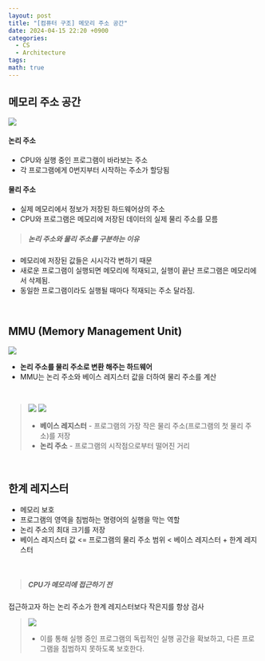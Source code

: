 ```yaml
---
layout: post
title: "[컴퓨터 구조] 메모리 주소 공간"
date: 2024-04-15 22:20 +0900
categories:
  - CS
  - Architecture
tags: 
math: true
---
```


## **메모리 주소 공간**
![](https://i.imgur.com/HZdA4jc.png)

#### **논리 주소**
- CPU와 실행 중인 프로그램이 바라보는 주소
- 각 프로그램에게 0번지부터 시작하는 주소가 할당됨
#### **물리 주소**
- 실제 메모리에서 정보가 저장된 하드웨어상의 주소
- CPU와 프로그램은 메모리에 저장된 데이터의 실제 물리 주소를 모름


>##### **논리 주소와 물리 주소를 구분하는 이유**
- 메모리에 저장된 값들은 시시각각 변하기 때문
- 새로운 프로그램이 실행되면 메모리에 적재되고, 실행이 끝난 프로그램은 메모리에서 삭제됨.
- 동일한 프로그램이라도 실행될 때마다 적재되는 주소 달라짐.

<br/>

## **MMU (Memory Management Unit)**

![](https://i.imgur.com/4xUFZ8G.png)
- **논리 주소를 물리 주소로 변환 해주는 하드웨어**
- MMU는 논리 주소와 베이스 레지스터 값을 더하여 물리 주소를 계산

<br/>

>![](https://i.imgur.com/6ctqRDV.png)  ![](https://i.imgur.com/u8gwr8R.png)
>- **베이스 레지스터**
	- 프로그램의 가장 작은 물리 주소(프로그램의 첫 물리 주소)를 저장
>- **논리 주소**
	- 프로그램의 시작점으로부터 떨어진 거리

<br/>

## **한계 레지스터**
- 메모리 보호
- 프로그램의 영역을 침범하는 명령어의 실행을 막는 역할
- 논리 주소의 최대 크기를 저장
- 베이스 레지스터 값 <=  프로그램의 물리 주소 범위 < 베이스 레지스터 + 한계 레지스터 

<br/>

>##### **CPU가 메모리에 접근하기 전**
접근하고자 하는 논리 주소가 한계 레지스터보다 작은지를 항상 검사
>![](https://i.imgur.com/uGoTkVb.png)
>- 이를 통해 실행 중인 프로그램의 독립적인 실행 공간을 확보하고, 다른 프로그램을 침범하지 못하도록 보호한다.